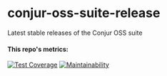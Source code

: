 # conjur-oss-suite-release
Latest stable releases of the Conjur OSS suite

#### This repo's metrics:
[![Test Coverage](https://api.codeclimate.com/v1/badges/d90e0f308dca4ed4cb90/test_coverage)](https://codeclimate.com/github/rails/rails/test_coverage) [![Maintainability](https://api.codeclimate.com/v1/badges/31060f348b29c7f5d02b/maintainability)](https://codeclimate.com/repos/5e2b43bf92af05714c00b172/maintainability)
